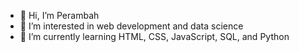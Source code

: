 - 👋 Hi, I’m Perambah
- 👀 I’m interested in web development and data science
- 🌱 I’m currently learning HTML, CSS, JavaScript, SQL, and Python
